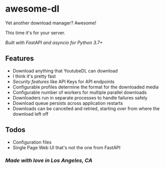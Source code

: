 # awesome-dl
Yet another download manager? Awesome!

This time it's for your server.

_Built with FastAPI and asyncio for Python 3.7+_

## Features
- Download anything that YoutubeDL can download
- I think it's pretty fast 
- _Security features_ like API Keys for API endpoints
- Configurable profiles determine the format for the downloaded media
- Configurable number of workers for multiple parallel downloads
- Downloaders run in separate processes to handle failures safely
- Download queue persists across application restarts
- Downloads can be cancelled and retried, starting over from where the download left off

## Todos
- Configuration files
- Single Page Web UI that's not the one from FastAPI

### _Made with love in Los Angeles, CA_
